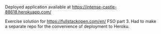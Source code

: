 Deployed application available at https://intense-castle-88618.herokuapp.com/

Exercise solution for https://fullstackopen.com/en/ FSO part 3.
Had to make a separate repo for the convenience of deployment to Heroku.
